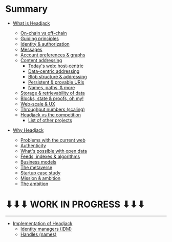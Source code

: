 # Summary

- [What is Headjack](introduction.md)
    - [On-chain vs off-chain](on_off_chain.md)
    - [Guiding principles](principles.md)
    - [Identity & authorization](identity.md)
    - [Messages](messages.md)
    - [Account preferences & graphs](account_preferences.md)
    - [Content addressing](addressing.md)
        - [Today's web: host-centric](host_centric.md)
        - [Data-centric addressing](data_centric.md)
        - [Blob structure & addressing](blob_structure.md)
        - [Persistent & provable URIs](uris.md)
        - [Names, paths, & more](names_and_paths.md)
    - [Storage & retrievability of data](store_and_retrieve.md)
    - [Blocks, state & proofs, oh my!]()
    - [Web-scale & UX](web_scale.md)
    - [Throughput numbers (scaling)](numbers.md)
    - [Headjack vs the competition](competition.md)
        - [List of other projects](others_list.md)
        <!-- - [Shortcomings of Headjack](headjack_cons.md) -->

- [Why Headjack](motivation.md)
    - [Problems with the current web](problems_with_the_web.md)
    - [Authenticity](authenticity.md)
    - [What's possible with open data](possibilities.md)
    - [Feeds, indexes & algorithms](feeds_indexes_algorithms.md)
    - [Business models](business_models.md)
    - [The metaverse](metaverse.md)
    - [Startup case study](startup_case_study.md)
    - [Mission & ambition](mission_ambition.md)
    - [The ambition](ambition.md)

# ⬇⬇⬇ WORK IN PROGRESS ⬇⬇⬇

---

- [Implementation of Headjack](execution.md)
    - [Identity managers (IDM)](IDM.md)
    - [Handles (names)](handles.md)

<!-- 
- [Execution (how)](execution.md)
    - [Block & state structure](block_state_structure.md)
    - [Tokenomics](tokenomics.md)
    - [Handles (names)](handles.md)
    - [Identity managers (IDM)](IDM.md)
    - [Application architectures](architecture.md)
    - [Moderation](moderation.md)
    - [Open questions & concerns](concerns.md)
    - [Roadmap](roadmap.md)

    - [Example flow of actions & events]()
-->

